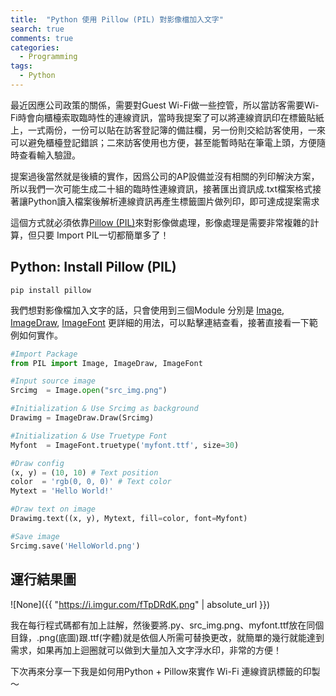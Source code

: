 ```yaml
---
title:  "Python 使用 Pillow (PIL) 對影像檔加入文字"
search: true
comments: true
categories:
  - Programming
tags:
  - Python
---
```


最近因應公司政策的關係，需要對Guest Wi-Fi做一些控管，所以當訪客需要Wi-Fi時會向櫃檯索取臨時性的連線資訊，當時我提案了可以將連線資訊印在標籤貼紙上，一式兩份，一份可以貼在訪客登記簿的備註欄，另一份則交給訪客使用，一來可以避免櫃檯登記錯誤；二來訪客使用也方便，甚至能暫時貼在筆電上頭，方便隨時查看輸入驗證。


提案過後當然就是後續的實作，因爲公司的AP設備並沒有相關的列印解決方案，所以我們一次可能生成二十組的臨時性連線資訊，接著匯出資訊成.txt檔案格式接著讓Python讀入檔案後解析連線資訊再產生標籤圖片做列印，即可達成提案需求

這個方式就必須依靠[Pillow (PIL)][Pillow (PIL)]來對影像做處理，影像處理是需要非常複雜的計算，但只要 Import PIL一切都簡單多了！

## Python: Install Pillow (PIL)
```console
pip install pillow
```

我們想對影像檔加入文字的話，只會使用到三個Module 分別是 [Image][Image], [ImageDraw][ImageDraw],  [ImageFont][ImageFont] 更詳細的用法，可以點擊連結查看，接著直接看一下範例如何實作。

```python
#Import Package
from PIL import Image, ImageDraw, ImageFont

#Input source image
Srcimg  = Image.open("src_img.png")

#Initialization & Use Srcimg as background
Drawimg = ImageDraw.Draw(Srcimg)

#Initialization & Use Truetype Font
Myfont  = ImageFont.truetype('myfont.ttf', size=30)

#Draw config
(x, y) = (10, 10) # Text position
color  = 'rgb(0, 0, 0)' # Text color
Mytext = 'Hello World!'

#Draw text on image
Drawimg.text((x, y), Mytext, fill=color, font=Myfont)

#Save image
Srcimg.save('HelloWorld.png')
```

## 運行結果圖
![None]({{ "https://i.imgur.com/fTpDRdK.png" | absolute_url }})

我在每行程式碼都有加上註解，然後要將.py、src_img.png、myfont.ttf放在同個目錄，.png(底圖)跟.ttf(字體)就是依個人所需可替換更改，就簡單的幾行就能達到需求，如果再加上迴圈就可以做到大量加入文字浮水印，非常的方便！

下次再來分享一下我是如何用Python + Pillow來實作 Wi-Fi 連線資訊標籤的印製～

[Pillow (PIL)]: https://pillow.readthedocs.io/
[Image]: https://pillow.readthedocs.io/en/5.2.x/reference/Image.html
[ImageDraw]: https://pillow.readthedocs.io/en/5.2.x/reference/ImageDraw.html
[ImageFont]: https://pillow.readthedocs.io/en/5.2.x/reference/ImageFont.html
